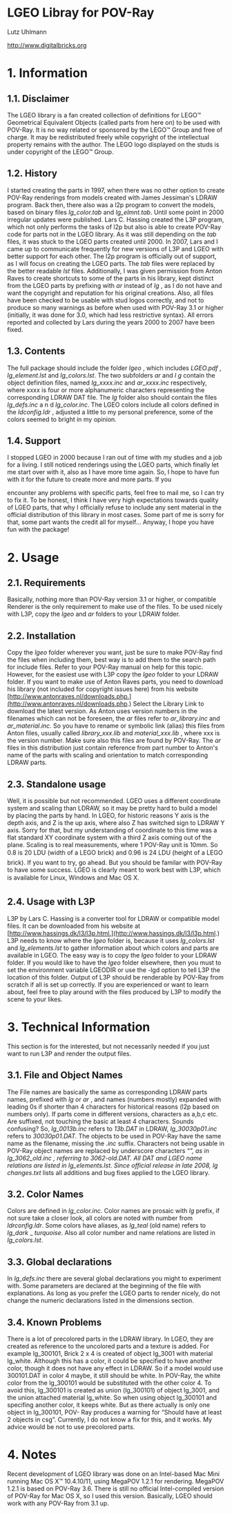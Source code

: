 LGEO Libray for POV-Ray
=======================

Lutz Uhlmann

http://www.digitalbricks.org

# 1. Information

## 1.1. Disclaimer

The LGEO library is a fan created collection of definitions for LEGO™ Geometrical Equivalent
Objects (called parts from here on) to be used with POV-Ray. It is no way related or sponsored by
the LEGO™ Group and free of charge. It may be redistributed freely while copyright of the
intellectual property remains with the author. The LEGO logo displayed on the studs is under
copyright of the LEGO™ Group.

## 1.2. History

I started creating the parts in 1997, when there was no other option to create POV-Ray renderings
from models created with James Jessiman's LDRAW program. Back then, there also was a l2p
program to convert the models, based on binary files _lg_color.tab_ and _lg_elmnt.tab_. Until some
point in 2000 irregular updates were published. Lars C. Hassing created the L3P program, which
not only performs the tasks of l2p but also is able to create POV-Ray code for parts not in the
LGEO library. As it was still depending on the _tab_ files, it was stuck to the LGEO parts created until
2000. In 2007, Lars and I came up to communicate frequently for new versions of L3P and LGEO
with better support for each other. The l2p program is officially out of support, as I will focus on
creating the LGEO parts. The _tab_ files were replaced by the better readable _lst_ files. Additionally, I
was given permission from Anton Raves to create shortcuts to some of the parts in his library, kept
distinct from the LGEO parts by prefixing with _ar_ instead of _lg_ , as I do not have and want the
copyright and reputation for his original creations. Also, all files have been checked to be usable
with stud logos correctly, and not to produce so many warnings as before when used with POV-Ray
3.1 or higher (initially, it was done for 3.0, which had less restrictive syntax). All errors reported and
collected by Lars during the years 2000 to 2007 have been fixed.

## 1.3. Contents

The full package should include the folder _lgeo_ , which includes _LGEO.pdf_ , _lg_element.lst_ and
_lg_colors.lst_. The two subfolders _ar_ and _l g_ contain the object definition files, named
_lg_xxxx.inc_ and _ar_xxxx.inc_ respectively, where xxxx is four or more alphanumeric characters
representing the corresponding LDRAW DAT file. The _lg_ folder also should contain the files
_lg_defs.inc_ a n d _lg_color.inc_. The LGEO colors include all colors defined in the
_ldconfig.ldr_ , adjusted a little to my personal preference, some of the colors seemed to bright in my
opinion.

## 1.4. Support

I stopped LGEO in 2000 because I ran out of time with my studies and a job for a living. I still
noticed renderings using the LGEO parts, which finally let me start over with it, also as I have more
time again. So, I hope to have fun with it for the future to create more and more parts. If you


encounter any problems with specific parts, feel free to mail me, so I can try to fix it. To be honest, I
think I have very high expectations towards quality of LGEO parts, that why I officially refuse to
include any sent material in the official distribution of this library in most cases. Some part of me is
sorry for that, some part wants the credit all for myself...
Anyway, I hope you have fun with the package!

# 2. Usage

## 2.1. Requirements

Basically, nothing more than POV-Ray version 3.1 or higher, or compatible Renderer is the only
requirement to make use of the files. To be used nicely with L3P, copy the
_lgeo_ and _ar_ folders to your LDRAW folder.

## 2.2. Installation

Copy the _lgeo_ folder wherever you want, just be sure to make POV-Ray find the files when
including them, best way is to add them to the search path for include files. Refer to your POV-Ray
manual on help for this topic. However, for the easiest use with L3P copy the
_lgeo_ folder to your LDRAW folder.
If you want to make use of Anton Raves parts, you need to download his library (not included for
copyright issues here) from his website [http://www.antonraves.nl/downloads.php.](http://www.antonraves.nl/downloads.php.) Select the Library
Link to download the latest version. As Anton uses version numbers in the filenames which can not
be foreseen, the _ar_ files refer to _ar_library.inc_ and _ar_material.inc_. So you have to rename or
symbolic link (alias) this files from Anton files, usually called _library_xxx.lib_ and
_material_xxx.lib_ , where xxx is the version number. Make sure also this files are found by POV-Ray.
The _ar_ files in this distribution just contain reference from part number to Anton's name of the parts
with scaling and orientation to match corresponding LDRAW parts.

## 2.3. Standalone usage

Well, it is possible but not recommended. LGEO uses a different coordinate system and scaling than
LDRAW, so it may be pretty hard to build a model by placing the parts by hand. In LGEO, for
historic reasons Y axis is the depth axis, and Z is the up axis, where also Z has switched sign to
LDRAW Y axis. Sorry for that, but my understanding of coordinate to this time was a flat standard
XY coordinate system with a third Z axis coming out of the plane. Scaling is to real measurements,
where 1 POV-Ray unit is 10mm. So 0.8 is 20 LDU (width of a LEGO brick) and 0.96 is 24 LDU
(height of a LEGO brick).
If you want to try, go ahead. But you should be familar with POV-Ray to have some success. LGEO
is clearly meant to work best with L3P, which is available for Linux,
Windows and Mac OS X.

## 2.4. Usage with L3P

L3P by Lars C. Hassing is a converter tool for LDRAW or compatible model files. It can be
downloaded from his website at [http://www.hassings.dk/l3/l3p.html.](http://www.hassings.dk/l3/l3p.html.) L3P needs to know where the
_lgeo_ folder is, because it uses _lg_colors.lst_ and _lg_elements.lst_ to gather information about which
colors and parts are available in LGEO. The easy way is to copy the _lgeo_ folder to your LDRAW
folder. If you would like to have the _lgeo_ folder elsewhere, then you must to set the environment
variable LGEODIR or use the -lgd option to tell L3P the location of this folder.
Output of L3P should be renderable by POV-Ray from scratch if all is set up correctly. If you are
experienced or want to learn about, feel free to play around with the files produced by L3P to
modify the scene to your likes.


# 3. Technical Information

This section is for the interested, but not necessarily needed if you just want to run L3P and render
the output files.

## 3.1. File and Object Names

The File names are basically the same as corresponding LDRAW parts names, prefixed with
_lg_ or _ar_ , and names (numbers mostly) expanded with leading 0s if shorter than 4 characters for
historical reasons (l2p based on numbers only). If parts come in different versions, characters as
a,b,c etc. Are suffixed, not touching the basic at least 4 characters. Sounds confusing? So,
_lg_0013b.inc_ refers to _13b.DAT_ in LDRAW, _lg_30030p01.inc_ refers to _30030p01.DAT._ The objects
to be used in POV-Ray have the same name as the filename, missing
the _.inc_ suffix. Characters not being usable in POV-Ray object names are replaced by underscore
characters “_”, as in _lg_3062_old.inc_ , referring to _3062-old.DAT_. All DAT and LGEO name
relations are listed in _lg_elements.lst_. Since official release in late 2008, lg_ _changes.txt_ lists all
additions and bug fixes applied to the LGEO library.

## 3.2. Color Names

Colors are defined in _lg_color.inc_. Color names are prosaic with _lg_ prefix, if not sure take a closer
look, all colors are noted with number from _ldrconfig.ldr_. Some colors have aliases, as
_lg_teal_ (old name) refers to _lg_dark_ _ _turquoise_. Also all color number and name relations are listed
in _lg_colors.lst_.

## 3.3. Global declarations

In _lg_defs.inc_ there are several global declarations you might to experiment with. Some parameters
are declared at the beginning of the file with explanations. As long as you prefer the LGEO parts to
render nicely, do not change the numeric declarations listed in the dimensions section.

## 3.4. Known Problems

There is a lot of precolored parts in the LDRAW library. In LGEO, they are created as reference to
the uncolored parts and a texture is added. For example lg_300101, Brick 2 x 4 is created of object
lg_3001 with material lg_white. Although this has a color, it could be specified to have another
color, though it does not have any effect in LDRAW. So if a model would use 300101.DAT in color
4 maybe, it still should be white. In POV-Ray, the white color from the lg_300101 would be
substituted with the other color 4. To avoid this, lg_300101 is created as union (lg_300101) of
object lg_3001, and the union attached material lg_white. So when using object lg_300101 and
specifing another color, it keeps white. But as there actually is only one object in lg_300101, POV-
Ray produces a warning for “Should have at least 2 objects in csg”. Currently, I do not know a fix
for this, and it works. My advice would be not to use precolored parts.

# 4. Notes

Recent development of LGEO library was done on an Intel-based Mac Mini running Mac
OS X™ 10.4.10/11, using MegaPOV 1.2.1 for rendering. MegaPOV 1.2.1 is based on POV-Ray 3.6.
There is still no official Intel-compiled version of POV-Ray for Mac OS X, so I used this version.
Basically, LGEO should work with any POV-Ray from 3.1 up.
